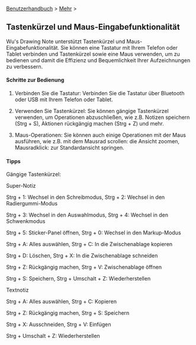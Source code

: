 [Benutzerhandbuch](/dragonnest/drawnote/manual/de) > [Mehr](/dragonnest/drawnote/manual/de/more) >

Tastenkürzel und Maus-Eingabefunktionalität
---
Wu's Drawing Note unterstützt Tastenkürzel und Maus-Eingabefunktionalität. Sie können eine Tastatur mit Ihrem Telefon oder Tablet verbinden und Tastenkürzel sowie eine Maus verwenden, um zu bedienen und damit die Effizienz und Bequemlichkeit Ihrer Aufzeichnungen zu verbessern.

#### Schritte zur Bedienung

1. Verbinden Sie die Tastatur:
   Verbinden Sie die Tastatur über Bluetooth oder USB mit Ihrem Telefon oder Tablet.

2. Verwenden Sie Tastenkürzel:
   Sie können gängige Tastenkürzel verwenden, um Operationen abzuschließen, wie z.B. Notizen speichern (Strg + S), Aktionen rückgängig machen (Strg + Z) und mehr.

3. Maus-Operationen:
   Sie können auch einige Operationen mit der Maus ausführen, wie z.B. mit dem Mausrad scrollen: die Ansicht zoomen, Mausradklick: zur Standardansicht springen.

#### Tipps
Gängige Tastenkürzel:

Super-Notiz

Strg + 1: Wechsel in den Schreibmodus, Strg + 2: Wechsel in den Radiergummi-Modus

Strg + 3: Wechsel in den Auswahlmodus, Strg + 4: Wechsel in den Schwenkmodus

Strg + 5: Sticker-Panel öffnen, Strg + 0: Wechsel in den Markup-Modus

Strg + A: Alles auswählen, Strg + C: In die Zwischenablage kopieren

Strg + D: Löschen, Strg + X: In die Zwischenablage schneiden

Strg + Z: Rückgängig machen, Strg + V: Zwischenablage öffnen

Strg + S: Speichern, Strg + Umschalt + Z: Wiederherstellen

Textnotiz

Strg + A: Alles auswählen, Strg + C: Kopieren

Strg + Z: Rückgängig machen, Strg + S: Speichern

Strg + X: Ausschneiden, Strg + V: Einfügen

Strg + Umschalt + Z: Wiederherstellen
